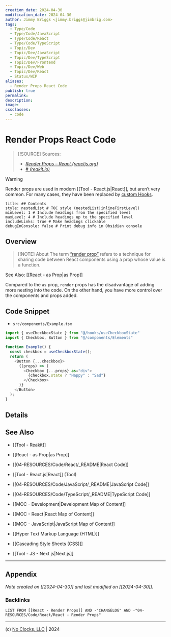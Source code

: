 ```yaml
---
creation_date: 2024-04-30
modification_date: 2024-04-30
author: Jimmy Briggs <jimmy.briggs@jimbrig.com>
tags:
  - Type/Code
  - Type/Code/JavaScript
  - Type/Code/React
  - Type/Code/TypeScript
  - Topic/Dev
  - Topic/Dev/JavaScript
  - Topic/Dev/TypeScript
  - Topic/Dev/Frontend
  - Topic/Dev/Web
  - Topic/Dev/React
  - Status/WIP
aliases:
  - Render Props React Code
publish: true
permalink:
description:
image:
cssclasses:
  - code
---
```


# Render Props React Code

> [!SOURCE] Sources:
> - *[Render Props – React (reactjs.org)](https://legacy.reactjs.org/docs/render-props.html)*
> - *[# (reakit.io)](https://reakit.io/docs/composition/#render-props)*

> [!WARNING]
> Render props are used in modern [[Tool - React.js|React]], but aren’t very common.
> For many cases, they have been replaced by [custom Hooks](https://react.dev/learn/reusing-logic-with-custom-hooks).

```table-of-contents
title: ## Contents 
style: nestedList # TOC style (nestedList|inlineFirstLevel)
minLevel: 1 # Include headings from the specified level
maxLevel: 4 # Include headings up to the specified level
includeLinks: true # Make headings clickable
debugInConsole: false # Print debug info in Obsidian console
```

## Overview

> [!NOTE] About
> The term [“render prop”](https://cdb.reacttraining.com/use-a-render-prop-50de598f11ce) refers to a technique for sharing code between React components using a prop whose value is a function.

See Also: [[React - as Prop|as Prop]]

Compared to the `as` prop, `render` props has the disadvantage of adding more nesting into the code. On the other hand, you have more control over the components and props added.

## Code Snippet

- `src/components/Example.tsx`

```typescript
import { useCheckboxState } from "@/hooks/useCheckboxState"
import { Checkbox, Button } from "@/components/Elements"

function Example() {
  const checkbox = useCheckboxState();
  return (
    <Button {...checkbox}>
      {(props) => (
        <Checkbox {...props} as="div">
          {checkbox.state ? "Happy" : "Sad"}
        </Checkbox>
      )}
    </Button>
  );
}

```

## Details



## See Also

- [[Tool - Reakit]]
- [[React - as Prop|as Prop]]

- [[04-RESOURCES/Code/React/_README|React Code]]
- [[Tool - React.js|React]] (Tool)
- [[04-RESOURCES/Code/JavaScript/_README|JavaScript Code]]
- [[04-RESOURCES/Code/TypeScript/_README|TypeScript Code]]
- [[MOC - Development|Development Map of Content]]
- [[MOC - React|React Map of Content]]
- [[MOC - JavaScript|JavaScript Map of Content]]
- [[Hyper Text Markup Language (HTML)]]
- [[Cascading Style Sheets (CSS)]]
- [[Tool - JS - Next.js|Next.js]]


***

## Appendix

*Note created on [[2024-04-30]] and last modified on [[2024-04-30]].*

### Backlinks

```dataview
LIST FROM [[React - Render Props]] AND -"CHANGELOG" AND -"04-RESOURCES/Code/React/React - Render Props"
```

***

(c) [No Clocks, LLC](https://github.com/noclocks) | 2024
